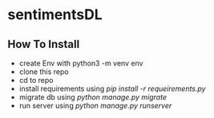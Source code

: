 # sentimentsDL
## How To Install
 - create Env with python3 -m venv env
 - clone this repo
 - cd to repo
 - install requirements using *pip install -r requeirements.py*
 - migrate db using *python manage.py migrate*
 - run server using *python manage.py runserver*
